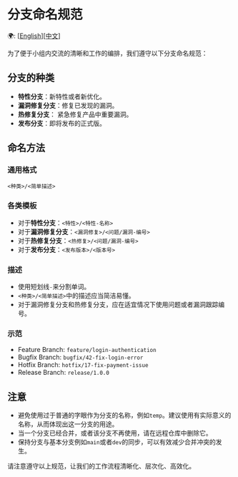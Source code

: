 # 分支命名规范
🌍: \[[English](./Branch_Naming_Convention.md)\]\[[中文](./Branch_Naming_Convention_zh.md)\]

为了便于小组内交流的清晰和工作的编排，我们遵守以下分支命名规范：

## 分支的种类

- **特性分支**：新特性或者新优化。
- **漏洞修复分支**：修复已发现的漏洞。
- **热修复分支**： 紧急修复产品中重要漏洞。
- **发布分支**：即将发布的正式版。

## 命名方法

### 通用格式

`<种类>/<简单描述>`

### 各类模板

- 对于**特性分支**：`<特性>/<特性-名称>`
- 对于**漏洞修复分支**：`<漏洞修复>/<问题/漏洞-编号>`
- 对于**热修复分支**：`<热修复>/<问题/漏洞-编号>`
- 对于**发布分支**：`<发布版本>/<版本号>`

### 描述

- 使用短划线`-`来分割单词。
- `<种类>/<简单描述>`中的描述应当简洁易懂。
- 对于漏洞修复分支和热修复分支，应在适宜情况下使用问题或者漏洞跟踪编号。

### 示范

- Feature Branch: `feature/login-authentication`
- Bugfix Branch: `bugfix/42-fix-login-error`
- Hotfix Branch: `hotfix/17-fix-payment-issue`
- Release Branch: `release/1.0.0`

## 注意

- 避免使用过于普通的字眼作为分支的名称，例如`temp`。建议使用有实际意义的名称，从而体现出这一分支的用途。
- 当一个分支已经合并，或者该分支不再使用，请在远程仓库中删除它。
- 保持分支与基本分支例如`main`或者`dev`的同步，可以有效减少合并冲突的发生。

请注意遵守以上规范，让我们的工作流程清晰化、层次化、高效化。